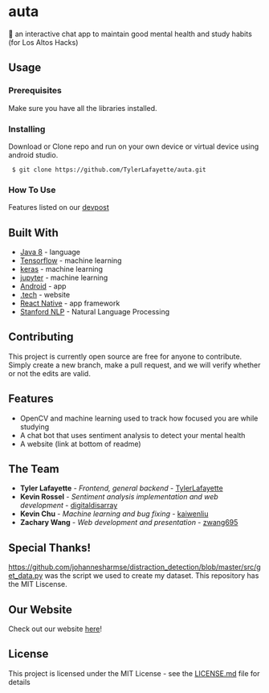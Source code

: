 # auta
💬 an interactive chat app to maintain good mental health and study habits (for Los Altos Hacks)

## Usage
### Prerequisites

Make sure you have all the libraries installed.

### Installing

Download or Clone repo and run on your own device or virtual device using android studio.

```
 $ git clone https://github.com/TylerLafayette/auta.git
```

### How To Use
Features listed on our [devpost](https://devpost.com/software/auta)

## Built With

* [Java 8](https://www.oracle.com/technetwork/java/javase/downloads/index.html) - language
* [Tensorflow](https://www.tensorflow.org/) - machine learning
* [keras](https://get.tech/) - machine learning
* [jupyter](https://jupyter.org/) - machine learning
* [Android](https://www.android.com/) - app
* [.tech](https://get.tech/) - website
* [React Native](https://facebook.github.io/react-native/) - app framework
* [Stanford NLP](https://nlp.stanford.edu/software/) - Natural Language Processing

## Contributing

This project is currently open source are free for anyone to contribute. Simply create a new branch, make a pull request, and we will verify whether or not the edits are valid.

## Features
 - OpenCV and machine learning used to track how focused you are while studying
 - A chat bot that uses sentiment analysis to detect your mental health
 - A website (link at bottom of readme)

## The Team
 - **Tyler Lafayette** - *Frontend, general backend* - [TylerLafayette](https://github.com/TylerLafayette)
 - **Kevin Rossel** - *Sentiment analysis implementation and web development* - [digitaldisarray](https://github.com/digitaldisarray)
 - **Kevin Chu** - *Machine learning and bug fixing* - [kaiwenliu](https://github.com/kaiwenliu)
 - **Zachary Wang** - *Web development and presentation* - [zwang695](https://github.com/zwang695)

## Special Thanks!
https://github.com/johannesharmse/distraction_detection/blob/master/src/get_data.py was the script we used to create my dataset. This repository has the MIT Liscense.

## Our Website
Check out our website [here](https://zwang695.github.io/auta.github.io/)!

## License
This project is licensed under the MIT License - see the [LICENSE.md](LICENSE) file for details

